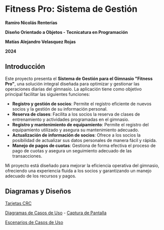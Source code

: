 # Fitness Pro: Sistema de Gestión

**Ramiro Nicolás Renterías**

**Diseño Orientado a Objetos - Tecnicatura en Programación**

**Matías Alejandro Velasquez Rojas**

**2024**

## Introducción

Este proyecto presenta el **Sistema de Gestión para el Gimnasio "Fitness Pro"**, una solución integral diseñada para optimizar y gestionar las operaciones diarias del gimnasio. La aplicación tiene como objetivo principal facilitar las siguientes funciones:

- **Registro y gestión de socios**: Permite el registro eficiente de nuevos socios y la gestión de su información personal.
- **Reserva de clases**: Facilita a los socios la reserva de clases de entrenamiento y actividades programadas en el gimnasio.
- **Registro y mantenimiento de equipamiento**: Permite el registro del equipamiento utilizado y asegura su mantenimiento adecuado.
- **Actualización de información de socios**: Ofrece a los socios la posibilidad de actualizar sus datos personales de manera fácil y rápida.
- **Manejo de pagos de cuotas**: Gestiona de forma efectiva el proceso de pago de cuotas y asegura un seguimiento adecuado de las transacciones.

Mi proyecto está diseñado para mejorar la eficiencia operativa del gimnasio, ofreciendo una experiencia fluida a los socios y garantizando un manejo adecuado de los recursos y pagos.

## Diagramas y Diseños

[Tarjetas CRC]([https://drive.google.com/file/d/1bKtewzhL9w-Q6pUhzRKRRz3kQuxJOShy/view?usp=drive_link](https://drive.google.com/file/d/1NFsYF20kCKrQPMJQTrmEwbroPWXnohEe/view?usp=drive_link))

[Diagramas de Casos de Uso]([https://drive.google.com/file/d/1LcTgLUDS7oAaNSqmWJQq3fOdYscBOySX/view?usp=drive_link](https://drive.google.com/file/d/1UHZfEeH4xCbK2ykE8ar48paoqaURujbP/view?usp=drive_link)) - [Captura de Pantalla](https://cdn.discordapp.com/attachments/937556463705022468/1283439622352801823/image.png?ex=66e2ffcb&is=66e1ae4b&hm=cc02ae54ab6b6f849c7cc6d35121fd0026a3ab824b8f7968354443a26842a805&)

[Escenarios de Casos de Uso](#)

